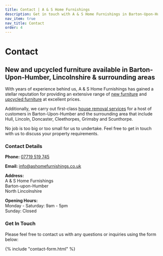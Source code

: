 ```yaml
---
title: Contact | A & S Home Furnishings
description: Get in touch with A & S Home Furnishings in Barton-Upon-Humber
nav_item: true
nav_title: Contact
order: 4
---
```


# Contact

## New and upcycled furniture available in Barton-Upon-Humber, Lincolnshire & surrounding areas

With years of experience behind us, A & S Home Furnishings has gained a stellar reputation for providing an extensive range of [new furniture](/new-furniture/) and [upcycled furniture](/upcycled-and-pre-loved-furniture/) at excellent prices.

Additionally, we carry out first-class [house removal services](/house-removals/) for a host of customers in Barton-Upon-Humber and the surrounding area that include Hull, Lincoln, Doncaster, Cleethorpes, Grimsby and Scunthorpe.

No job is too big or too small for us to undertake. Feel free to get in touch with us to discuss your property requirements.

### Contact Details

**Phone:** [07719 519 745](tel:07719519745)

**Email:** info@ashomefurnishings.co.uk

**Address:**  
A & S Home Furnishings  
Barton-upon-Humber  
North Lincolnshire

**Opening Hours:**  
Monday - Saturday: 9am - 5pm  
Sunday: Closed

### Get In Touch

Please feel free to contact us with any questions or inquiries using the form below:

<div class="contact-form-container">
{% include "contact-form.html" %}
</div>

